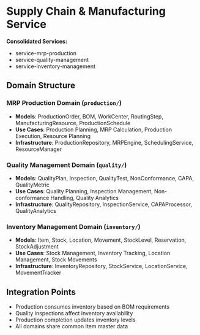 # Supply Chain & Manufacturing Service

**Consolidated Services:**
- service-mrp-production
- service-quality-management
- service-inventory-management

## Domain Structure

### MRP Production Domain (`production/`)
- **Models**: ProductionOrder, BOM, WorkCenter, RoutingStep, ManufacturingResource, ProductionSchedule
- **Use Cases**: Production Planning, MRP Calculation, Production Execution, Resource Planning
- **Infrastructure**: ProductionRepository, MRPEngine, SchedulingService, ResourceManager

### Quality Management Domain (`quality/`)
- **Models**: QualityPlan, Inspection, QualityTest, NonConformance, CAPA, QualityMetric
- **Use Cases**: Quality Planning, Inspection Management, Non-conformance Handling, Quality Analytics
- **Infrastructure**: QualityRepository, InspectionService, CAPAProcessor, QualityAnalytics

### Inventory Management Domain (`inventory/`)
- **Models**: Item, Stock, Location, Movement, StockLevel, Reservation, StockAdjustment
- **Use Cases**: Stock Management, Inventory Tracking, Location Management, Stock Movements
- **Infrastructure**: InventoryRepository, StockService, LocationService, MovementTracker

## Integration Points
- Production consumes inventory based on BOM requirements
- Quality inspections affect inventory availability
- Production completion updates inventory levels
- All domains share common Item master data

